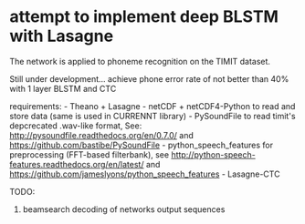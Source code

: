 # attempt to implement deep BLSTM with Lasagne

The network is applied to phoneme recognition on the TIMIT dataset. 

Still under development... achieve phone error rate of not better than 40% with 1 layer BLSTM and CTC

requirements: 
	- Theano + Lasagne
	- netCDF + netCDF4-Python to read and store data (same is used in CURRENNT library)
	- PySoundFile to read timit's depcrecated .wav-like format, See: http://pysoundfile.readthedocs.org/en/0.7.0/ and https://github.com/bastibe/PySoundFile
	- python_speech_features for preprocessing (FFT-based filterbank), see http://python-speech-features.readthedocs.org/en/latest/ and https://github.com/jameslyons/python_speech_features
	- Lasagne-CTC

TODO:
1) beamsearch decoding of networks output sequences

